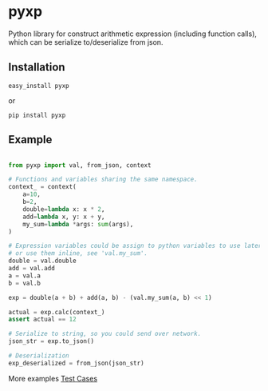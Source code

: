 # pyxp
Python library for construct arithmetic expression (including function calls),
which can be serialize to/deserialize from json.


## Installation

    easy_install pyxp
    
or

    pip install pyxp

## Example

```python

from pyxp import val, from_json, context

# Functions and variables sharing the same namespace.
context_ = context(
    a=10,
    b=2,
    double=lambda x: x * 2,
    add=lambda x, y: x + y,
    my_sum=lambda *args: sum(args),
)

# Expression variables could be assign to python variables to use later,
# or use them inline, see 'val.my_sum'.
double = val.double
add = val.add
a = val.a
b = val.b

exp = double(a + b) + add(a, b) - (val.my_sum(a, b) << 1)

actual = exp.calc(context_)
assert actual == 12

# Serialize to string, so you could send over network. 
json_str = exp.to_json()

# Deserialization
exp_deserialized = from_json(json_str)

```

More examples
[Test Cases](tests/exps.py)
